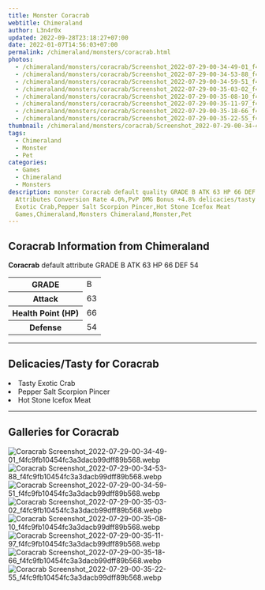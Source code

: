 ```yaml
---
title: Monster Coracrab
webtitle: Chimeraland
author: L3n4r0x
updated: 2022-09-28T23:18:27+07:00
date: 2022-01-07T14:56:03+07:00
permalink: /chimeraland/monsters/coracrab.html
photos:
  - /chimeraland/monsters/coracrab/Screenshot_2022-07-29-00-34-49-01_f4fc9fb10454fc3a3dacb99dff89b568.webp
  - /chimeraland/monsters/coracrab/Screenshot_2022-07-29-00-34-53-88_f4fc9fb10454fc3a3dacb99dff89b568.webp
  - /chimeraland/monsters/coracrab/Screenshot_2022-07-29-00-34-59-51_f4fc9fb10454fc3a3dacb99dff89b568.webp
  - /chimeraland/monsters/coracrab/Screenshot_2022-07-29-00-35-03-02_f4fc9fb10454fc3a3dacb99dff89b568.webp
  - /chimeraland/monsters/coracrab/Screenshot_2022-07-29-00-35-08-10_f4fc9fb10454fc3a3dacb99dff89b568.webp
  - /chimeraland/monsters/coracrab/Screenshot_2022-07-29-00-35-11-97_f4fc9fb10454fc3a3dacb99dff89b568.webp
  - /chimeraland/monsters/coracrab/Screenshot_2022-07-29-00-35-18-66_f4fc9fb10454fc3a3dacb99dff89b568.webp
  - /chimeraland/monsters/coracrab/Screenshot_2022-07-29-00-35-22-55_f4fc9fb10454fc3a3dacb99dff89b568.webp
thumbnail: /chimeraland/monsters/coracrab/Screenshot_2022-07-29-00-34-49-01_f4fc9fb10454fc3a3dacb99dff89b568.webp
tags:
  - Chimeraland
  - Monster
  - Pet
categories:
  - Games
  - Chimeraland
  - Monsters
description: monster Coracrab default quality GRADE B ATK 63 HP 66 DEF 54
  Attributes Conversion Rate 4.0%,PvP DMG Bonus +4.8% delicacies/tasty Tasty
  Exotic Crab,Pepper Salt Scorpion Pincer,Hot Stone Icefox Meat
  Games,Chimeraland,Monsters Chimeraland,Monster,Pet
---
```


<section id="bootstrap-wrapper"><link rel="stylesheet" href="https://cdn.statically.io/gh/dimaslanjaka/Web-Manajemen/40ac3225/css/bootstrap-4.5-wrapper.css"/><h2>Coracrab Information from Chimeraland</h2><p><b>Coracrab</b> default attribute GRADE B ATK 63 HP 66 DEF 54<table><tr><th>GRADE</th><td>B</td></tr><tr><th>Attack</th><td>63</td></tr><tr><th>Health Point (HP)</th><td>66</td></tr><tr><th>Defense</th><td>54</td></tr></table></p><hr/><h2>Delicacies/Tasty for Coracrab</h2><li class="d-flex justify-content-between">Tasty Exotic Crab </li><li class="d-flex justify-content-between">Pepper Salt Scorpion Pincer </li><li class="d-flex justify-content-between">Hot Stone Icefox Meat </li><hr/><div id="gallery"><h2>Galleries for Coracrab</h2><div class="row"><div class="col-lg-6 col-12"><img src="/chimeraland/monsters/coracrab/Screenshot_2022-07-29-00-34-49-01_f4fc9fb10454fc3a3dacb99dff89b568.webp" alt="Coracrab Screenshot_2022-07-29-00-34-49-01_f4fc9fb10454fc3a3dacb99dff89b568.webp"/></div><div class="col-lg-6 col-12"><img src="/chimeraland/monsters/coracrab/Screenshot_2022-07-29-00-34-53-88_f4fc9fb10454fc3a3dacb99dff89b568.webp" alt="Coracrab Screenshot_2022-07-29-00-34-53-88_f4fc9fb10454fc3a3dacb99dff89b568.webp"/></div><div class="col-lg-6 col-12"><img src="/chimeraland/monsters/coracrab/Screenshot_2022-07-29-00-34-59-51_f4fc9fb10454fc3a3dacb99dff89b568.webp" alt="Coracrab Screenshot_2022-07-29-00-34-59-51_f4fc9fb10454fc3a3dacb99dff89b568.webp"/></div><div class="col-lg-6 col-12"><img src="/chimeraland/monsters/coracrab/Screenshot_2022-07-29-00-35-03-02_f4fc9fb10454fc3a3dacb99dff89b568.webp" alt="Coracrab Screenshot_2022-07-29-00-35-03-02_f4fc9fb10454fc3a3dacb99dff89b568.webp"/></div><div class="col-lg-6 col-12"><img src="/chimeraland/monsters/coracrab/Screenshot_2022-07-29-00-35-08-10_f4fc9fb10454fc3a3dacb99dff89b568.webp" alt="Coracrab Screenshot_2022-07-29-00-35-08-10_f4fc9fb10454fc3a3dacb99dff89b568.webp"/></div><div class="col-lg-6 col-12"><img src="/chimeraland/monsters/coracrab/Screenshot_2022-07-29-00-35-11-97_f4fc9fb10454fc3a3dacb99dff89b568.webp" alt="Coracrab Screenshot_2022-07-29-00-35-11-97_f4fc9fb10454fc3a3dacb99dff89b568.webp"/></div><div class="col-lg-6 col-12"><img src="/chimeraland/monsters/coracrab/Screenshot_2022-07-29-00-35-18-66_f4fc9fb10454fc3a3dacb99dff89b568.webp" alt="Coracrab Screenshot_2022-07-29-00-35-18-66_f4fc9fb10454fc3a3dacb99dff89b568.webp"/></div><div class="col-lg-6 col-12"><img src="/chimeraland/monsters/coracrab/Screenshot_2022-07-29-00-35-22-55_f4fc9fb10454fc3a3dacb99dff89b568.webp" alt="Coracrab Screenshot_2022-07-29-00-35-22-55_f4fc9fb10454fc3a3dacb99dff89b568.webp"/></div></div></div></section>